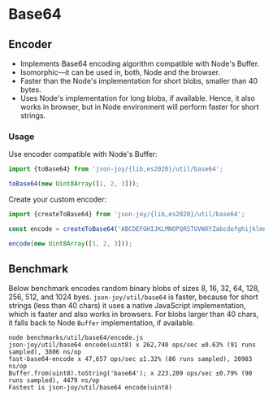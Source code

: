 # Base64


## Encoder

- Implements Base64 encoding algorithm compatible with Node's Buffer.
- Isomorphic&mdash;it can be used in, both, Node and the browser.
- Faster than the Node's implementation for short blobs, smaller than 40 bytes.
- Uses Node's implementation for long blobs, if available. Hence, it also works
  in browser, but in Node environment will perform faster for short strings.


### Usage

Use encoder compatible with Node's Buffer:

```ts
import {toBase64} from 'json-joy/{lib,es2020}/util/base64';

toBase64(new Uint8Array([1, 2, 3]));
```

Create your custom encoder:

```ts
import {createToBase64} from 'json-joy/{lib,es2020}/util/base64';

const encode = createToBase64('ABCDEFGHIJKLMNOPQRSTUVWXYZabcdefghijklmnopqrstuvwxyz0123456789+_');

encode(new Uint8Array([1, 2, 3]));
```


## Benchmark

Below benchmark encodes random binary blobs of sizes 8, 16, 32, 64, 128, 256, 512, and 1024 byes.
`json-joy/util/base64` is faster, because for short strings (less than 40 chars) it uses a
native JavaScript implementation, which is faster and also works in browsers. For blobs larger
than 40 chars, it falls back to Node `Buffer` implementation, if available.

```
node benchmarks/util/base64/encode.js
json-joy/util/base64 encode(uint8) x 262,740 ops/sec ±0.63% (91 runs sampled), 3806 ns/op
fast-base64-encode x 47,657 ops/sec ±1.32% (86 runs sampled), 20983 ns/op
Buffer.from(uint8).toString('base64'); x 223,289 ops/sec ±0.79% (90 runs sampled), 4479 ns/op
Fastest is json-joy/util/base64 encode(uint8)
```
